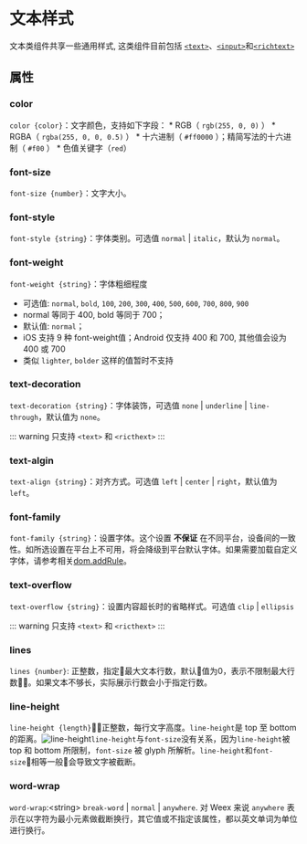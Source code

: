 # 文本样式
文本类组件共享一些通用样式, 这类组件目前包括 [`<text>`](../components/text.html)、[`<input>`](../components/input.html)和[`<richtext>`](../components/richtext.html)

## 属性
### color
`color {color}`：文字颜色，支持如下字段：
    * RGB（ `rgb(255, 0, 0)` ）
    * RGBA（ `rgba(255, 0, 0, 0.5)` ）
    * 十六进制（ `#ff0000` ）；精简写法的十六进制（ `#f00` ）
    * 色值关键字（`red`）
### font-size
`font-size {number}`：文字大小。

### font-style
`font-style {string}`：字体类别。可选值 `normal` | `italic`，默认为 `normal`。

### font-weight
`font-weight {string}`：字体粗细程度
  * 可选值: `normal`, `bold`, `100`, `200`, `300`, `400`, `500`, `600`, `700`, `800`, `900`
  * normal 等同于 400, bold 等同于 700；
  * 默认值: `normal`；
  * iOS 支持 9 种 font-weight值；Android 仅支持 400 和 700, 其他值会设为 400 或 700
  * 类似 `lighter`, `bolder` 这样的值暂时不支持

### text-decoration
`text-decoration {string}`：字体装饰，可选值 `none` | `underline` | `line-through`，默认值为 `none`。

::: warning
只支持 `<text>` 和 `<ricthext>`
:::

### text-algin
`text-align {string}`：对齐方式。可选值 `left` | `center` | `right`，默认值为 `left`。

### font-family
`font-family {string}`：设置字体。这个设置 **不保证** 在不同平台，设备间的一致性。如所选设置在平台上不可用，将会降级到平台默认字体。如果需要加载自定义字体，请参考相关[dom.addRule](../modules/dom.html)。

### text-overflow
`text-overflow {string}`：设置内容超长时的省略样式。可选值 `clip` | `ellipsis`

::: warning
只支持 `<text>` 和 `<ricthext>`
:::

### lines
`lines {number}`: 正整数，指定最大文本行数，默认值为0，表示不限制最大行数。如果文本不够长，实际展示行数会小于指定行数。

### line-height
`line-height {length}`：正整数，每行文字高度。`line-height`是 top 至 bottom 的距离。![line-height](http://i.stack.imgur.com/LwZJF.png)`line-height`与`font-size`没有关系，因为`line-height`被 top 和 bottom 所限制，`font-size` 被 glyph 所解析。`line-height`和`font-size`相等一般会导致文字被截断。

### word-wrap
`word-wrap`:&lt;string&gt; `break-word` | `normal` | `anywhere`. 对 Weex 来说 `anywhere` 表示在以字符为最小元素做截断换行，其它值或不指定该属性，都以英文单词为单位进行换行。